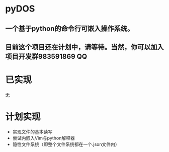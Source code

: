 # pyDOS
## 一个基于python的命令行可嵌入操作系统。
## 目前这个项目还在计划中，请等待。当然，你可以加入项目开发群983591869 QQ
# 已实现
无
# 计划实现
+ 实现文件的基本读写
+ 尝试内嵌入Vim与python解释器
+ 隐性文件系统（即整个文件系统都在一个.json文件内）
